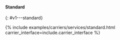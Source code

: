#### Standard
{: #v1---standard}

{% include examples/carriers/services/standard.html carrier_interface=include.carrier_interface %}
